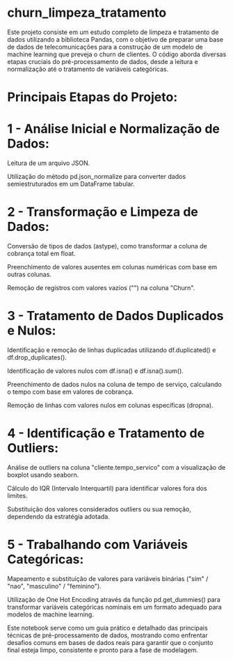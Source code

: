 # churn_limpeza_tratamento
Este projeto consiste em um estudo completo de limpeza e tratamento de dados utilizando a biblioteca Pandas, com o objetivo de preparar uma base de dados de telecomunicações para a construção de um modelo de machine learning que preveja o churn de clientes. O código aborda diversas etapas cruciais do pré-processamento de dados, desde a leitura e normalização até o tratamento de variáveis categóricas.

# Principais Etapas do Projeto:
# 1 - Análise Inicial e Normalização de Dados:

Leitura de um arquivo JSON.

Utilização do método pd.json_normalize para converter dados semiestruturados em um DataFrame tabular.

# 2 - Transformação e Limpeza de Dados:

Conversão de tipos de dados (astype), como transformar a coluna de cobrança total em float.

Preenchimento de valores ausentes em colunas numéricas com base em outras colunas.

Remoção de registros com valores vazios ("") na coluna "Churn".

# 3 - Tratamento de Dados Duplicados e Nulos:

Identificação e remoção de linhas duplicadas utilizando df.duplicated() e df.drop_duplicates().

Identificação de valores nulos com df.isna() e df.isna().sum().

Preenchimento de dados nulos na coluna de tempo de serviço, calculando o tempo com base em valores de cobrança.

Remoção de linhas com valores nulos em colunas específicas (dropna).

# 4 - Identificação e Tratamento de Outliers:

Análise de outliers na coluna "cliente.tempo_servico" com a visualização de boxplot usando seaborn.

Cálculo do IQR (Intervalo Interquartil) para identificar valores fora dos limites.

Substituição dos valores considerados outliers ou sua remoção, dependendo da estratégia adotada.

# 5 - Trabalhando com Variáveis Categóricas:

Mapeamento e substituição de valores para variáveis binárias ("sim" / "nao", "masculino" / "feminino").

Utilização de One Hot Encoding através da função pd.get_dummies() para transformar variáveis categóricas nominais em um formato adequado para modelos de machine learning.

Este notebook serve como um guia prático e detalhado das principais técnicas de pré-processamento de dados, mostrando como enfrentar desafios comuns em bases de dados reais para garantir que o conjunto final esteja limpo, consistente e pronto para a fase de modelagem.
